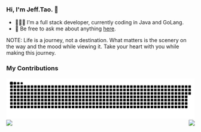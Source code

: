 ### Hi, I'm Jeff.Tao. 👋

- 👨🏻‍💻 I’m a full stack developer, currently coding in Java and GoLang.
- 💬 Be free to ask me about anything [here](https://github.com/wendy512/wendy512/issues).

NOTE: Life is a journey, not a destination. What matters is the scenery on the way and the mood while viewing it. Take your heart with you while making this journey. 

### My Contributions

<picture>
  <source media="(prefers-color-scheme: dark)" srcset="https://raw.githubusercontent.com/wendy512/wendy512/output/github-contribution-grid-snake-dark.svg">
  <source media="(prefers-color-scheme: light)" srcset="https://raw.githubusercontent.com/wendy512/wendy512/output/github-contribution-grid-snake.svg">
  <img alt="github contribution grid snake animation" src="https://raw.githubusercontent.com/wendy512/wendy512/output/github-contribution-grid-snake.svg">
</picture>

<img align="left" src="https://github-readme-stats.vercel.app/api?username=wendy512&show_icons=true&hide_border=true">
<img align="right" src="https://github-readme-stats.vercel.app/api/top-langs/?username=wendy512&hide_border=true">
